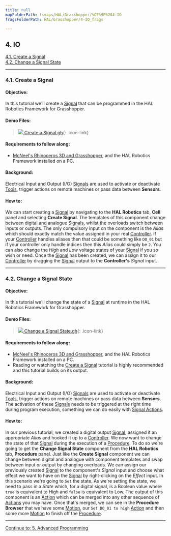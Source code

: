 ```yaml
---
title: null
mapFolderPath: tsmaps/HAL/Grasshopper/%CE%9E%204-IO
fragsFolderPath: HAL/Grasshopper/4-IO_frags

---
```



<!-- tsGuideRenderComment {"guide":{"id":"fdLBcS1Dq","path":"HAL/Grasshopper","fragmentFolderPath":"HAL/Grasshopper/4-IO_frags"},"fragment":{"id":"fdLBcS1Dq","topLevelMapKey":"cQSuwS01HV","mapKeyChain":"cQSuwS01HV","guideID":"fdLBcS01L","guidePath":"c:/GitHub/MuddySpud/MuddySpud.github.io/tsmaps/HAL/Grasshopper/4-IO.tsmap","parentFragmentID":null,"chartKey":"cQSuwS01HV","options":[]}} -->

## 4. IO

[4.1. Create a Signal](#41-create-a-signal)  
[4.2. Change a Signal State](#42-change-a-signal-state)  

---
### 4.1. Create a Signal

#### Objective:

In this tutorial we'll create a [Signal](/HAL/Overview/Glossary#signal) that can be programmed in the HAL Robotics Framework for Grasshopper.

#### Demo Files:

> [<img src="/HAL/assets/images/Grasshopper/GHFile16.PNG"> Create a Signal.gh](/HAL/Grasshopper/ExampleFiles/Tutorials/4.1%20-%20Create%20a%20Signal.gh){: .icon-link}

#### Requirements to follow along:

- [McNeel's Rhinoceros 3D and Grasshopper](https://www.rhino3d.com/download), and the HAL Robotics Framework installed on a PC.

#### Background:

Electrical Input and Output (I/O) [Signals](/HAL/Overview/Glossary#signal) are used to activate or deactivate [Tools](/HAL/Overview/Glossary#end-effector), trigger actions on remote machines or pass data between **Sensors**.

#### How to:

We can start creating a [Signal](/HAL/Overview/Glossary#signal) by navigating to the **HAL Robotics** tab, **Cell** panel and selecting **Create Signal**. The templates of this component change between digital and analogue [Signals](/HAL/Overview/Glossary#signal), whilst the overloads switch between inputs or outputs. The only compulsory input on the component is the _Alias_ which should exactly match the value assigned in your real [Controller](/HAL/Overview/Glossary#controller). If your [Controller](/HAL/Overview/Glossary#controller) handles aliases then that could be something like `DO_01` but if your controller only handle indices then this _Alias_ could simply be `2`. You can also change the _High_ and _Low_ voltage states of your [Signal](/HAL/Overview/Glossary#signal) if you so wish or need. Once the [Signal](/HAL/Overview/Glossary#signal) has been created, we can assign it to our [Controller](/HAL/Overview/Glossary#controller) by dragging the [Signal](/HAL/Overview/Glossary#signal) output to the **Controller's** _Signal_ input.

---
### 4.2. Change a Signal State

#### Objective:

In this tutorial we'll change the state of a [Signal](/HAL/Overview/Glossary#signal) at runtime in the HAL Robotics Framework for Grasshopper.

#### Demo Files:

> [<img src="/HAL/assets/images/Grasshopper/GHFile16.PNG"> Change a Signal State.gh](/HAL/Grasshopper/ExampleFiles/Tutorials/4.2%20-%20Change%20a%20Signal%20State.gh){: .icon-link}

#### Requirements to follow along:

- [McNeel's Rhinoceros 3D and Grasshopper](https://www.rhino3d.com/download), and the HAL Robotics Framework installed on a PC.
- Reading or watching the [Create a Signal](/HAL/Grasshopper/4-IO#41-create-a-signal) tutorial is highly recommended and this tutorial builds on its output.

#### Background:

Electrical Input and Output (I/O) [Signals](/HAL/Overview/Glossary#signal) are used to activate or deactivate [Tools](/HAL/Overview/Glossary#end-effector), trigger actions on remote machines or pass data between **Sensors**. The activation of these [Signals](/HAL/Overview/Glossary#signal) needs to be triggered at the right time during program execution, something we can do easily with [Signal Actions](/HAL/Overview/Glossary#signal-action).

#### How to:

In our previous tutorial, we created a digital output [Signal](/HAL/Overview/Glossary#signal), assigned it an appropriate _Alias_ and hooked it up to a [Controller](/HAL/Overview/Glossary#controller). We now want to change the state of that [Signal](/HAL/Overview/Glossary#signal) during the execution of a [Procedure](/HAL/Overview/Glossary#procedure). To do so we're going to get the **Change Signal State** component from the **HAL Robotics** tab, **Procedure** panel. Just like the **Create Signal** component we can change between digital and analogue with component templates and swap between input or output by changing overloads. We can assign our previously created [Signal](/HAL/Overview/Glossary#signal) to the component's _Signal_ input and choose what effect we want to have on the [Signal](/HAL/Overview/Glossary#signal) by right-clicking on the _Effect_ input. In this scenario we're going to `Set` the state. As we're setting the state, we need to pass in a _State_ which, for a digital signal, is a Boolean value where `true` is equivalent to High and `false` is equivalent to Low. The output of this component is an [Action](/HAL/Overview/Glossary#action) which can be merged into any other sequence of [Actions](/HAL/Overview/Glossary#action) you may have. Once that's merged, we can see in the **Procedure Browser** that we have some [Motion](/HAL/Overview/Glossary#motion-action), our `Set DO_01 to high` [Action](/HAL/Overview/Glossary#action) and then some more [Motion](/HAL/Overview/Glossary#motion-action) to finish off the [Procedure](/HAL/Overview/Glossary#procedure).

---

[Continue to: 5. Advanced Programming](/HAL/Grasshopper/5-Advanced-Programming#5-advanced-programming)
